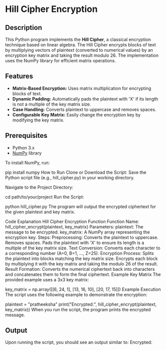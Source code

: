 # Hill Cipher Encryption

## Description
This Python program implements the **Hill Cipher**, a classical encryption technique based on linear algebra. The Hill Cipher encrypts blocks of text by multiplying vectors of plaintext (converted to numerical values) by an encryption key matrix and taking the result modulo 26. The implementation uses the NumPy library for efficient matrix operations.

## Features
- **Matrix-Based Encryption:** Uses matrix multiplication for encrypting blocks of text.
- **Dynamic Padding:** Automatically pads the plaintext with 'X' if its length is not a multiple of the key matrix size.
- **Case Handling:** Converts plaintext to uppercase and removes spaces.
- **Configurable Key Matrix:** Easily change the encryption key by modifying the key matrix.

## Prerequisites
- Python 3.x
- [NumPy](https://numpy.org/) library

To install NumPy, run:

pip install numpy
How to Run
Clone or Download the Script:
Save the Python script file (e.g., hill_cipher.py) in your working directory.

Navigate to the Project Directory:

cd path/to/your/project
Run the Script:

python hill_cipher.py
The program will output the encrypted ciphertext for the given plaintext and key matrix.

Code Explanation
Hill Cipher Encryption Function
Function Name: hill_cipher_encrypt(plaintext, key_matrix)
Parameters:
plaintext: The message to be encrypted.
key_matrix: A NumPy array representing the encryption key.
Steps:
Preprocessing:
Converts the plaintext to uppercase.
Removes spaces.
Pads the plaintext with 'X' to ensure its length is a multiple of the key matrix size.
Text Conversion:
Converts each character to a corresponding number (A=0, B=1, …, Z=25).
Encryption Process:
Splits the plaintext into blocks matching the key matrix size.
Encrypts each block by multiplying it with the key matrix and taking the modulo 26 of the result.
Result Formation:
Converts the numerical ciphertext back into characters and concatenates them to form the final ciphertext.
Example Key Matrix
The provided example uses a 3x3 key matrix:


key_matrix = np.array([[6, 24, 1],
                       [13, 16, 10],
                       [20, 17, 15]])
Example Execution
The script uses the following example to demonstrate the encryption:


plaintext = "pratheeksha"
print("Encrypted:", hill_cipher_encrypt(plaintext, key_matrix))
When you run the script, the program prints the encrypted message.

## Output
Upon running the script, you should see an output similar to:
Encrypted: <ciphertext>